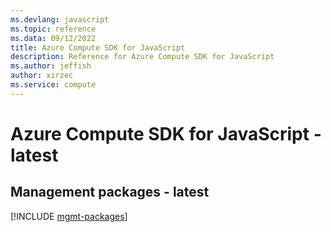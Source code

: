 ```yaml
---
ms.devlang: javascript
ms.topic: reference
ms.data: 09/12/2022
title: Azure Compute SDK for JavaScript
description: Reference for Azure Compute SDK for JavaScript
ms.author: jeffish
author: xirzec
ms.service: compute
---
```

# Azure Compute SDK for JavaScript - latest

## Management packages - latest
[!INCLUDE [mgmt-packages](compute-mgmt-index.md)]